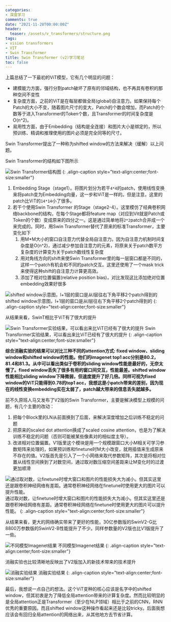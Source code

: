 ```yaml
---
categories:
- 深度学习
comments: true
date: "2021-11-28T00:00:00Z"
header:
  teaser: /assets/v_transformers/structure.png
tags:
- vision transformers
- VIT
- Swin Transformer
title: Swin Transformer (v2)学习笔记
toc: false
---
```


上篇总结了一下最初的ViT模型，它有几个明显的问题：

- 建模能力方面，强行分割patch破坏了原有的邻域结构，也不再具有卷积的那种空间不变性
- 复杂度方面，之前的ViT是在每层都做全局(global)自注意力。如果保持每个Patch的大小不变，随着图片尺寸的变大，Patch的个数会增加，而Patch的个数等于进入Transformer的Token个数，且Transformer的时间复杂度是O(n^2)。
- 易用性方面，由于Embedding（结构是全连接）和图片大小是绑定的，所以预训练、精调和推理使用的图片必须是完全同等的尺寸。

Swin Transformer提出了一种称为shifted window的方法来解决（缓解）以上问题。

Swin Transformer的结构如下图所示

![Swin Transformer结构图](/assets/v_transformers/structure.png)
{: .align-caption style="text-align:center;font-size:smaller"}

1. Embedding Stage（stage1）。将图片划分为若干`4*4`的patch，使用线性变换来将patch变为Embedding向量，这一步和ViT是一样的。但是注意，这里的patch比ViT的`14*14`小了很多。
2. 若干个使用Swin Transformer 的Stage（stage2-4）。这里模仿了经典卷积网络backbone的结构，在每个Stage都将feature map（对应到Vit就是Patch或Token的个数）变成原来的四分之一。这是通过简单地将`2*2`patch合并成一个来完成的。同时，用Swin Transformer替代了原来的标准Transformer，主要变化如下
    1. 用M*M大小的窗口自注意力代替全局自注意力。因为自注意力机制时间复杂度是O(n^2)，通过减少参加自注意力的元素，将原来关于patch数平方复杂度的计算变为关于patch数线性复杂度
    2. 用对角线方向的shift来使Swin Transformer里的每一层窗口都是不同的，这样一个patch有机会和不同的patch交互。这里还使用了一个mask trick来使得这种shift的自注意力计算更高效。
    3. 添加了相对位置偏置(relative position bias)，对比发现这比添加绝对位置embedding效果好很多
    
![shifted window示意图，l+1层的窗口是从l层往右下角平移2个patch得到的](/assets/v_transformers/shift.png)
shifted window示意图，l+1层的窗口是从l层往右下角平移2个patch得到的
{: .align-caption style="text-align:center;font-size:smaller"}

从结果来看，SwinT相比于ViT有了很大的提升

![Swin Transformer实验结果，可以看出来比ViT已经有了很大的提升](/assets/v_transformers/v1_result.png)
Swin Transformer实验结果，可以看出来比ViT已经有了很大的提升
{: .align-caption style="text-align:center;font-size:smaller"}

**综合消融实验的结果可以对比三种不同的attention方式: fixed window、sliding window和shifted window的性能。他们的imagenet top1 acc分别是80.2， 81.4和81.3。从中可以看出类似于卷积的sliding window性能是最好的，无奈太慢了。fixed window丢失了很多有用的窗口间交互，性能最差。shifted window性能相比sliding window下降微弱，但速度提升了好几倍。同样可视为fixed window的ViT只能得到0.78的top1 acc，我想这是小patch带来的差别，因为现在的线性变换embedding实在太弱了，patch越大带来的信息丢失就越多。**

前不久原班人马又发布了V2版的Swin Transformer，主要是解决模型上规模的问题，有几个主要的改动：

1. 把每个Block里的LN从前面换到了后面，来解决深度增加之后训练不稳定的问题
2. 把原来的scaled dot attention换成了scaled cosine attention，也是为了解决训练不稳定的问题（否则可能被某些像素对的相似度主导）。
3. 改进相对位置偏置。V1版里这个模块是用一个规模跟窗口大小M相关可学习参数矩阵来处理的，如果预训练和finetune时M大小改变，就用插值来生成原来不存在的值。V2版首先是引入了一个小网络来取代参数矩阵，其次是将相对位置从线性空间换到了对数空间，通过取对数压缩空间差距来让M变化时的过渡更加顺滑

![通过取对数，让finetune时增大窗口和图片的性能损失大为减小。但其实这里还是跟卷积神经网络有差距。通常卷积神经网络在finetune时使用更大的图片可以提升性能。](/assets/v_transformers/log.png)
通过取对数，让finetune时增大窗口和图片的性能损失大为减小。但其实这里还是跟卷积神经网络有差距。通常卷积神经网络在finetune时使用更大的图片可以提升性能。
{: .align-caption style="text-align:center;font-size:smaller"}


从结果来看，更大的网络确实带来了更好的性能，30亿参数版的SwinV2-G比8800万参数版的SwinV2-B性能提升了不少。同样参数量的V2版也比V1版提升了一些。

![不同模型Imagenet结果](/assets/v_transformers/v2vsv1.png)
不同模型Imagenet结果
{: .align-caption style="text-align:center;font-size:smaller"}


消融实验也比较清晰地反映出了V2版加入的新技术带来的技术提升

![消融实验结果](/assets/v_transformers/v2_ablation.png)
消融实验结果
{: .align-caption style="text-align:center;font-size:smaller"}


最后，我想说一点自己的想法。这个ViT变种的核心应该是名字中的shifted window，但其初衷是为了降低全局attention带来的计算复杂度。然而比较明显的是全局attention正是Transformer（至少在NLP领域）相比于之前的CNN，RNN优秀的重要原因。而且shifted window这种操作看起来还是比较tricky。后面我想应该会有回归全局attention的网络出来，从其他地方去节省计算。